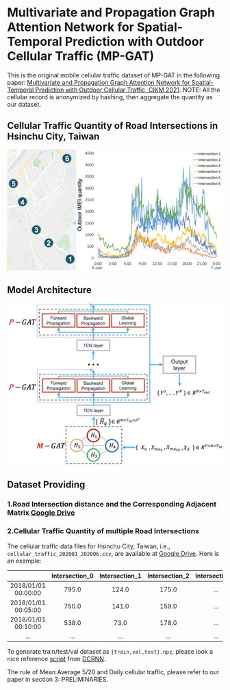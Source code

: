 # Multivariate and Propagation Graph Attention Network for Spatial-Temporal Prediction with Outdoor Cellular Traffic (MP-GAT)

This is the original mobile cellular traffic dataset of MP-GAT in the following paper: 
[Multivariate and Propagation Graph Attention Network for Spatial-Temporal Prediction with Outdoor Cellular Traffic, CIKM 2021](https://arxiv.org/.....).  NOTE: All the cellular record is anonymized by hashing, then aggregate the quantity as our dataset.

## Cellular Traffic Quantity of Road Intersections in Hsinchu City, Taiwan
![MP-GAT](./fig/Figure_1.png "Road Intersection")


## Model Architecture
![MP-GAT](./fig/Figure_2.png "Model Architecture")


## Dataset Providing

### 1.Road Intersection distance and the Corresponding Adjacent Matrix [Google Drive](https://drive.google.com/drive/folders/1Sa8BM-CDz903VmZUzJ0MqToCkMhQxGWO) 

### 2.Cellular Traffic Quantity of multiple Road Intersections 
The cellular traffic data files for Hsinchu City, Taiwan, i.e., `cellular_traffic_202001_202006.csv`, are available at [Google Drive](https://drive.google.com/drive/folders/1acsvaoTcU-znbqAsYUWCYK9hu6rLjghR).
Here is an example:

|                     | Intersection_0 | Intersection_1 | Intersection_2 | Intersection_n |
|:-------------------:|:--------------:|:--------------:|:--------------:|:--------------:|
| 2018/01/01 00:00:00 |   795.0        |   124.0        |   175.0        |    ...         |
| 2018/01/01 00:05:00 |   750.0        |   141.0        |   159.0        |    ...         |
| 2018/01/01 00:10:00 |   538.0        |   73.0         |   178.0        |    ...         |
|         ...         |    ...         |    ...         |    ...         |    ...         |

To generate train/test/val dataset as  `{train,val,test}.npz`, please look a nice reference [script](https://github.com/liyaguang/DCRNN/blob/master/scripts/generate_training_data.py) from [DCRNN](https://github.com/liyaguang/DCRNN).

The rule of Mean Average 5/20 and Daily cellular traffic, please refer to our paper in section 3: PRELIMINARIES.

